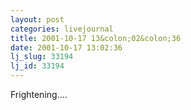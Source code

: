 ```yaml
---
layout: post
categories: livejournal
title: 2001-10-17 13&colon;02&colon;36
date: 2001-10-17 13:02:36
lj_slug: 33194
lj_id: 33194
---
```

Frightening....
